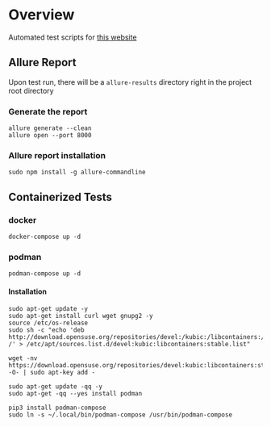 # Overview

Automated test scripts for [this website](http://the-internet.herokuapp.com/)

## Allure Report

Upon test run, there will be a `allure-results` directory right in the project root directory

### Generate the report

```shell
allure generate --clean
allure open --port 8000
```

### Allure report installation

```shell
sudo npm install -g allure-commandline
```

## Containerized Tests

### docker

```shell
docker-compose up -d
```

### podman

```shell
podman-compose up -d
```

#### Installation

```shell
sudo apt-get update -y
sudo apt-get install curl wget gnupg2 -y
source /etc/os-release 
sudo sh -c "echo 'deb http://download.opensuse.org/repositories/devel:/kubic:/libcontainers:/stable/xUbuntu_${VERSION_ID}/ /' > /etc/apt/sources.list.d/devel:kubic:libcontainers:stable.list"

wget -nv https://download.opensuse.org/repositories/devel:kubic:libcontainers:stable/xUbuntu_${VERSION_ID}/Release.key -O- | sudo apt-key add -

sudo apt-get update -qq -y
sudo apt-get -qq --yes install podman

pip3 install podman-compose
sudo ln -s ~/.local/bin/podman-compose /usr/bin/podman-compose
```